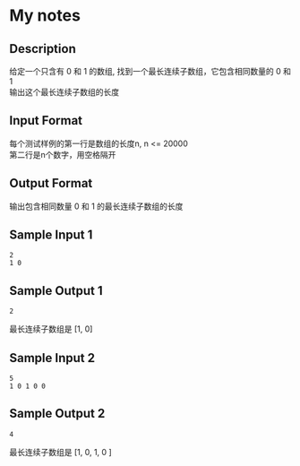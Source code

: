 # My notes

## Description
给定一个只含有 0 和 1 的数组, 找到一个最长连续子数组，它包含相同数量的 0 和 1   
输出这个最长连续子数组的长度       

## Input Format
每个测试样例的第一行是数组的长度n, n <= 20000     
第二行是n个数字，用空格隔开  

## Output Format
输出包含相同数量 0 和 1 的最长连续子数组的长度      

## Sample Input 1
```
2
1 0
```

## Sample Output 1
```
2
```
最长连续子数组是 \[1, 0\]   

## Sample Input 2
```
5
1 0 1 0 0
```

## Sample Output 2
```
4
```
最长连续子数组是 \[1, 0, 1, 0 \]    
